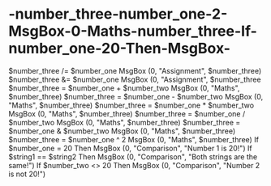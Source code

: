 # -number_three-number_one-2-MsgBox-0-Maths-number_three-If-number_one-20-Then-MsgBox-
$number_three /= $number_one MsgBox (0, "Assignment", $number_three) $number_three &amp;= $number_one MsgBox (0, "Assignment", $number_three $number_three = $number_one + $number_two MsgBox (0, "Maths", $number_three) $number_three = $number_one - $number_two MsgBox (0, "Maths", $number_three) $number_three = $number_one * $number_two MsgBox (0, "Maths", $number_three) $number_three = $number_one / $number_two MsgBox (0, "Maths", $number_three) $number_three = $number_one &amp; $number_two MsgBox (0, "Maths", $number_three) $number_three = $number_one ^ 2 MsgBox (0, "Maths", $number_three) If $number_one = 20 Then MsgBox (0, "Comparison", "Number 1 is 20!") If $string1 == $string2 Then MsgBox (0, "Comparison", "Both strings are the same!") If $number_two &lt;> 20 Then MsgBox (0, "Comparison", "Number 2 is not 20!")
